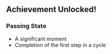 ##  Achievement Unlocked!
### Passing State

- A significant moment
- Completion of the first step in a cycle
